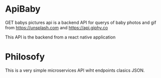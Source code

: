 # ApiBaby
GET babys pictures api is a backend API for querys of baby photos and gif from https://unsplash.com and https://api.giphy.co

This API is the backend from a react native application

# Philosofy
This is a very simple microservices API wiht endpoints clasics JSON.
